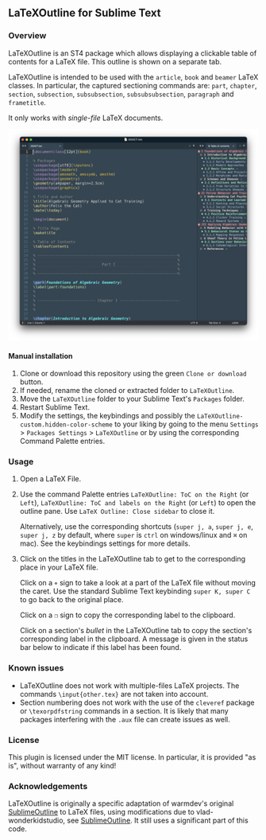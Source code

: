 ## LaTeXOutline for Sublime Text

### Overview

LaTeXOutline is an ST4 package which allows displaying a clickable table of contents for a LaTeX file. This outline is shown on a separate tab.

LaTeXOutline is intended to be used with the `article`, `book` and `beamer` LaTeX classes.
In particular, the captured sectioning commands are: `part`, `chapter`, `section`, `subsection`, `subsubsection`, `subsubsubsection`, `paragraph` and `frametitle`.

It only works with *single-file* LaTeX documents.

![LaTeXOutline example](./images/example.png)

#### Manual installation

1. Clone or download this repository using the green `Clone or download` button.
2. If needed, rename the cloned or extracted folder to `LaTeXOutline`. 
3. Move the `LaTeXOutline` folder to your Sublime Text's `Packages` folder. 
4. Restart Sublime Text.
5. Modify the settings, the keybindings and possibly the `LaTeXOutline-custom.hidden-color-scheme` to your liking by going to the menu `Settings` > `Packages Settings`  > `LaTeXOutline` or by using the corresponding Command Palette entries.

### Usage

1. Open a LaTeX File.

2. Use the command Palette entries `LaTeXOutline: ToC on the Right` (or `Left`), `LaTeXOutline: ToC and labels on the Right` (or `Left`) to open the outline pane. Use `LaTeX Outline: Close sidebar` to close it.

   Alternatively, use the corresponding shortcuts (`super j, a`, `super j, e`, `super j, z` by default, where `super` is `ctrl` on windows/linux and `⌘` on mac). See the keybindings settings for more details.

3. Click on the titles in the LaTeXOutline tab to get to the corresponding place in your LaTeX file.

   Click on a `⌖` sign to take a look at a part of the LaTeX file without moving the caret. Use the standard Sublime Text keybinding `super K, super C` to go back to the original place.

   Click on a `❐` sign to copy the corresponding label to the clipboard.

   Click on a section's *bullet* in the LaTeXOutline tab to copy the section's corresponding label in the clipboard. A message is given in the status bar below to indicate if this label has been found.

### Known issues

- LaTeXOutline does not work with multiple-files LaTeX projects. The commands `\input{other.tex}` are not taken into account.
- Section numbering does not work with the use of the `cleveref` package or `\texorpdfstring` commands in a section. It is likely that many packages interfering with the `.aux` file can create issues as well.

### License

This plugin is licensed under the MIT license. In particular, it is provided "as is", without warranty of any kind!

### Acknowledgements

LaTeXOutline is originally a specific adaptation of warmdev's original [SublimeOutline](https://github.com/warmdev/SublimeOutline) to LaTeX files, using modifications due to vlad-wonderkidstudio, see [SublimeOutline](https://github.com/vlad-wonderkidstudio/SublimeOutline). It still uses a significant part of this code.
